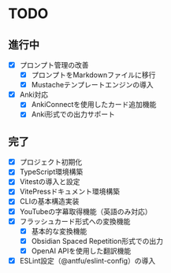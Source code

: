 # TODO

## 進行中

- [x] プロンプト管理の改善
  - [x] プロンプトをMarkdownファイルに移行
  - [x] Mustacheテンプレートエンジンの導入

- [x] Anki対応
  - [x] AnkiConnectを使用したカード追加機能
  - [x] Anki形式での出力サポート

## 完了
- [x] プロジェクト初期化
- [x] TypeScript環境構築
- [x] Vitestの導入と設定
- [x] VitePressドキュメント環境構築
- [x] CLIの基本構造実装
- [x] YouTubeの字幕取得機能（英語のみ対応）
- [x] フラッシュカード形式への変換機能
  - [x] 基本的な変換機能
  - [x] Obsidian Spaced Repetition形式での出力
  - [x] OpenAI APIを使用した翻訳機能
- [x] ESLint設定（@antfu/eslint-config）の導入

